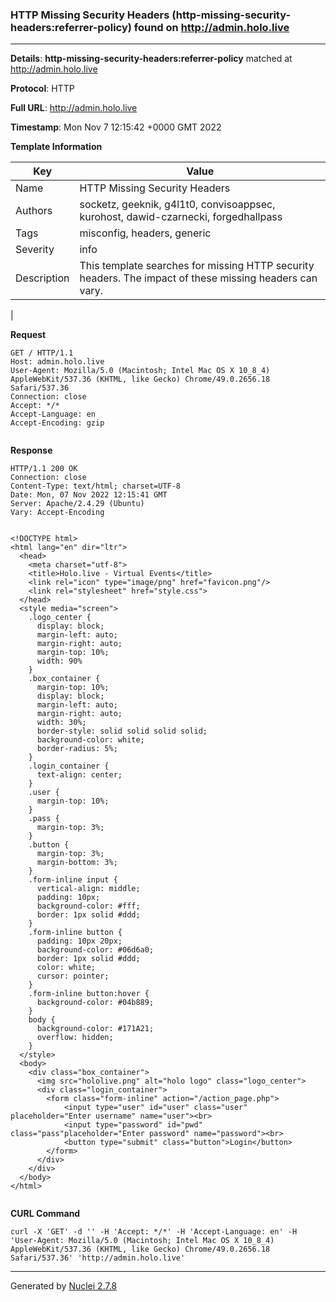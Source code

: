 ### HTTP Missing Security Headers (http-missing-security-headers:referrer-policy) found on http://admin.holo.live
---
**Details**: **http-missing-security-headers:referrer-policy**  matched at http://admin.holo.live

**Protocol**: HTTP

**Full URL**: http://admin.holo.live

**Timestamp**: Mon Nov 7 12:15:42 +0000 GMT 2022

**Template Information**

| Key | Value |
|---|---|
| Name | HTTP Missing Security Headers |
| Authors | socketz, geeknik, g4l1t0, convisoappsec, kurohost, dawid-czarnecki, forgedhallpass |
| Tags | misconfig, headers, generic |
| Severity | info |
| Description | This template searches for missing HTTP security headers. The impact of these missing headers can vary.
 |

**Request**
```http
GET / HTTP/1.1
Host: admin.holo.live
User-Agent: Mozilla/5.0 (Macintosh; Intel Mac OS X 10_8_4) AppleWebKit/537.36 (KHTML, like Gecko) Chrome/49.0.2656.18 Safari/537.36
Connection: close
Accept: */*
Accept-Language: en
Accept-Encoding: gzip


```

**Response**
```http
HTTP/1.1 200 OK
Connection: close
Content-Type: text/html; charset=UTF-8
Date: Mon, 07 Nov 2022 12:15:41 GMT
Server: Apache/2.4.29 (Ubuntu)
Vary: Accept-Encoding


<!DOCTYPE html>
<html lang="en" dir="ltr">
  <head>
    <meta charset="utf-8">
    <title>Holo.live - Virtual Events</title>
    <link rel="icon" type="image/png" href="favicon.png"/>
    <link rel="stylesheet" href="style.css">
  </head>
  <style media="screen">
    .logo_center {
      display: block;
      margin-left: auto;
      margin-right: auto;
      margin-top: 10%;
      width: 90%
    }
    .box_container {
      margin-top: 10%;
      display: block;
      margin-left: auto;
      margin-right: auto;
      width: 30%;
      border-style: solid solid solid solid;
      background-color: white;
      border-radius: 5%;
    }
    .login_container {
      text-align: center;
    }
    .user {
      margin-top: 10%;
    }
    .pass {
      margin-top: 3%;
    }
    .button {
      margin-top: 3%;
      margin-bottom: 3%;
    }
    .form-inline input {
      vertical-align: middle;
      padding: 10px;
      background-color: #fff;
      border: 1px solid #ddd;
    }
    .form-inline button {
      padding: 10px 20px;
      background-color: #06d6a0;
      border: 1px solid #ddd;
      color: white;
      cursor: pointer;
    }
    .form-inline button:hover {
      background-color: #04b889;
    }
    body {
      background-color: #171A21;
      overflow: hidden; 
    }
  </style>
  <body>
    <div class="box_container">
      <img src="hololive.png" alt="holo logo" class="logo_center">
      <div class="login_container">
        <form class="form-inline" action="/action_page.php">
            <input type="user" id="user" class="user" placeholder="Enter username" name="user"><br>
            <input type="password" id="pwd" class="pass"placeholder="Enter password" name="password"><br>
            <button type="submit" class="button">Login</button>
        </form>
      </div>
    </div>
  </body>
</html>


```


**CURL Command**
```
curl -X 'GET' -d '' -H 'Accept: */*' -H 'Accept-Language: en' -H 'User-Agent: Mozilla/5.0 (Macintosh; Intel Mac OS X 10_8_4) AppleWebKit/537.36 (KHTML, like Gecko) Chrome/49.0.2656.18 Safari/537.36' 'http://admin.holo.live'
```
---
Generated by [Nuclei 2.7.8](https://github.com/projectdiscovery/nuclei)